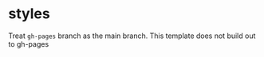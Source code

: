 # styles
 
Treat `gh-pages` branch as the main branch. This template does not build out to gh-pages
